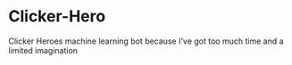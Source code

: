 # Clicker-Hero
Clicker Heroes machine learning bot because I've got too much time and a limited imagination

